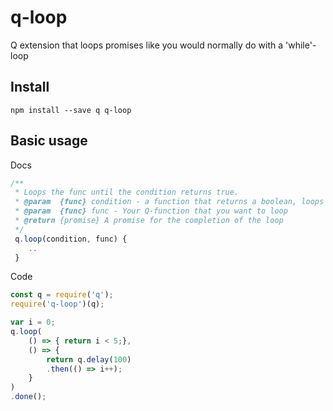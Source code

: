 # q-loop
Q extension that loops promises like you would normally do with a 'while'-loop

Install
-------

`npm install --save q q-loop`

Basic usage
-----------

Docs
```javascript
/**
 * Loops the func until the condition returns true.
 * @param  {func} condition - a function that returns a boolean, loops untill this condition is met.
 * @param  {func} func - Your Q-function that you want to loop
 * @return {promise} A promise for the completion of the loop
 */
 q.loop(condition, func) {
 	..
 }
```

Code
```javascript
const q = require('q');
require('q-loop')(q);

var i = 0;
q.loop(
	() => { return i < 5;},
	() => { 
		return q.delay(100)
		.then(() => i++);
	}
)
.done();
```
